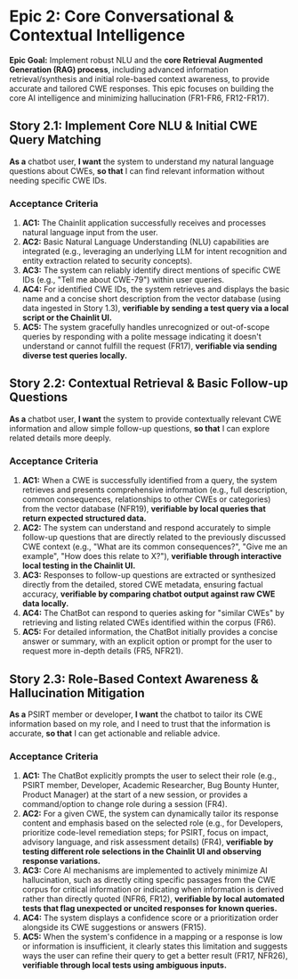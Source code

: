 # Epic 2: Core Conversational & Contextual Intelligence

**Epic Goal:** Implement robust NLU and the **core Retrieval Augmented Generation (RAG) process**, including advanced information retrieval/synthesis and initial role-based context awareness, to provide accurate and tailored CWE responses. This epic focuses on building the core AI intelligence and minimizing hallucination (FR1-FR6, FR12-FR17).

## Story 2.1: Implement Core NLU & Initial CWE Query Matching

**As a** chatbot user,
**I want** the system to understand my natural language questions about CWEs,
**so that** I can find relevant information without needing specific CWE IDs.

### Acceptance Criteria

1.  **AC1:** The Chainlit application successfully receives and processes natural language input from the user.
2.  **AC2:** Basic Natural Language Understanding (NLU) capabilities are integrated (e.g., leveraging an underlying LLM for intent recognition and entity extraction related to security concepts).
3.  **AC3:** The system can reliably identify direct mentions of specific CWE IDs (e.g., "Tell me about CWE-79") within user queries.
4.  **AC4:** For identified CWE IDs, the system retrieves and displays the basic name and a concise short description from the vector database (using data ingested in Story 1.3), **verifiable by sending a test query via a local script or the Chainlit UI.**
5.  **AC5:** The system gracefully handles unrecognized or out-of-scope queries by responding with a polite message indicating it doesn't understand or cannot fulfill the request (FR17), **verifiable via sending diverse test queries locally.**

## Story 2.2: Contextual Retrieval & Basic Follow-up Questions

**As a** chatbot user,
**I want** the system to provide contextually relevant CWE information and allow simple follow-up questions,
**so that** I can explore related details more deeply.

### Acceptance Criteria

1.  **AC1:** When a CWE is successfully identified from a query, the system retrieves and presents comprehensive information (e.g., full description, common consequences, relationships to other CWEs or categories) from the vector database (NFR19), **verifiable by local queries that return expected structured data.**
2.  **AC2:** The system can understand and respond accurately to simple follow-up questions that are directly related to the previously discussed CWE context (e.g., "What are its common consequences?", "Give me an example", "How does this relate to X?"), **verifiable through interactive local testing in the Chainlit UI.**
3.  **AC3:** Responses to follow-up questions are extracted or synthesized directly from the detailed, stored CWE metadata, ensuring factual accuracy, **verifiable by comparing chatbot output against raw CWE data locally.**
4.  **AC4:** The ChatBot can respond to queries asking for "similar CWEs" by retrieving and listing related CWEs identified within the corpus (FR6).
5.  **AC5:** For detailed information, the ChatBot initially provides a concise answer or summary, with an explicit option or prompt for the user to request more in-depth details (FR5, NFR21).

## Story 2.3: Role-Based Context Awareness & Hallucination Mitigation

**As a** PSIRT member or developer,
**I want** the chatbot to tailor its CWE information based on my role, and I need to trust that the information is accurate,
**so that** I can get actionable and reliable advice.

### Acceptance Criteria

1.  **AC1:** The ChatBot explicitly prompts the user to select their role (e.g., PSIRT member, Developer, Academic Researcher, Bug Bounty Hunter, Product Manager) at the start of a new session, or provides a command/option to change role during a session (FR4).
2.  **AC2:** For a given CWE, the system can dynamically tailor its response content and emphasis based on the selected role (e.g., for Developers, prioritize code-level remediation steps; for PSIRT, focus on impact, advisory language, and risk assessment details) (FR4), **verifiable by testing different role selections in the Chainlit UI and observing response variations.**
3.  **AC3:** Core AI mechanisms are implemented to actively minimize AI hallucination, such as directly citing specific passages from the CWE corpus for critical information or indicating when information is derived rather than directly quoted (NFR6, FR12), **verifiable by local automated tests that flag unexpected or uncited responses for known queries.**
4.  **AC4:** The system displays a confidence score or a prioritization order alongside its CWE suggestions or answers (FR15).
5.  **AC5:** When the system's confidence in a mapping or a response is low or information is insufficient, it clearly states this limitation and suggests ways the user can refine their query to get a better result (FR17, NFR26), **verifiable through local tests using ambiguous inputs.**

